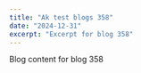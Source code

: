 ```yaml
---
title: "Ak test blogs 358"
date: "2024-12-31"
excerpt: "Excerpt for blog 358"
---
```


Blog content for blog 358